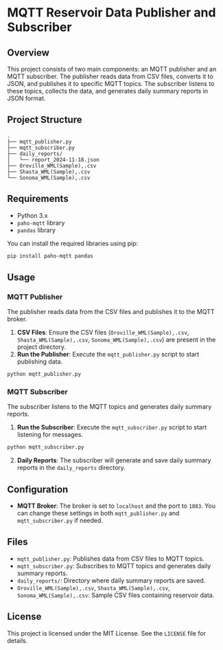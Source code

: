 # MQTT Reservoir Data Publisher and Subscriber

## Overview

This project consists of two main components: an MQTT publisher and an MQTT subscriber. The publisher reads data from CSV files, converts it to JSON, and publishes it to specific MQTT topics. The subscriber listens to these topics, collects the data, and generates daily summary reports in JSON format.

## Project Structure

```
.
├── mqtt_publisher.py
├── mqtt_subscriber.py
├── daily_reports/
│   └── report_2024-11-18.json
├── Oroville_WML(Sample),.csv
├── Shasta_WML(Sample),.csv
└── Sonoma_WML(Sample),.csv
```

## Requirements

- Python 3.x
- `paho-mqtt` library
- `pandas` library

You can install the required libraries using pip:

```sh
pip install paho-mqtt pandas
```

## Usage

### MQTT Publisher

The publisher reads data from the CSV files and publishes it to the MQTT broker.

1. **CSV Files**: Ensure the CSV files (`Oroville_WML(Sample),.csv`, `Shasta_WML(Sample),.csv`, `Sonoma_WML(Sample),.csv`) are present in the project directory.
2. **Run the Publisher**: Execute the `mqtt_publisher.py` script to start publishing data.

```sh
python mqtt_publisher.py
```

### MQTT Subscriber

The subscriber listens to the MQTT topics and generates daily summary reports.

1. **Run the Subscriber**: Execute the `mqtt_subscriber.py` script to start listening for messages.

```sh
python mqtt_subscriber.py
```

2. **Daily Reports**: The subscriber will generate and save daily summary reports in the `daily_reports` directory.

## Configuration

- **MQTT Broker**: The broker is set to `localhost` and the port to `1883`. You can change these settings in both `mqtt_publisher.py` and `mqtt_subscriber.py` if needed.

## Files

- `mqtt_publisher.py`: Publishes data from CSV files to MQTT topics.
- `mqtt_subscriber.py`: Subscribes to MQTT topics and generates daily summary reports.
- `daily_reports/`: Directory where daily summary reports are saved.
- `Oroville_WML(Sample),.csv`, `Shasta_WML(Sample),.csv`, `Sonoma_WML(Sample),.csv`: Sample CSV files containing reservoir data.

## License

This project is licensed under the MIT License. See the `LICENSE` file for details.